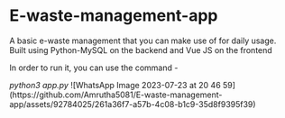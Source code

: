 # E-waste-management-app
<p> A basic e-waste management that you can make use of for daily usage. Built using Python-MySQL on the backend and Vue JS on the frontend
</p>

<p>In order to run it, you can use the command -</p>
<em>python3 app.py</em>
![WhatsApp Image 2023-07-23 at 20 46 59](https://github.com/Amrutha5081/E-waste-management-app/assets/92784025/261a36f7-a57b-4c08-b1c9-35d8f9395f39)
